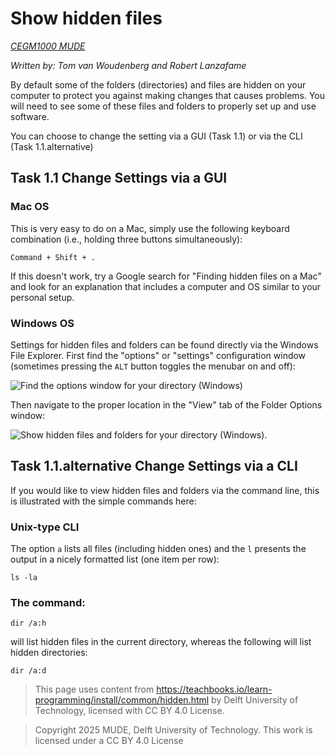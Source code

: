 # Show hidden files

*[CEGM1000 MUDE](http://mude.citg.tudelft.nl/)*

*Written by: Tom van Woudenberg and Robert Lanzafame*

By default some of the folders (directories) and files are hidden on your computer to protect you against making changes that causes problems. You will need to see some of these files and folders to properly set up and use software.

You can choose to change the setting via a GUI (Task 1.1) or via the CLI (Task 1.1.alternative)

## Task 1.1 Change Settings via a GUI

### Mac OS

This is very easy to do on a Mac, simply use the following keyboard combination (i.e., holding three buttons simultaneously):

```
Command + Shift + .
```

If this doesn't work, try a Google search for "Finding hidden files on a Mac" and look for an explanation that includes a computer and OS similar to your personal setup.

### Windows OS

Settings for hidden files and folders can be found directly via the Windows File Explorer. First find the "options" or "settings" configuration window (sometimes pressing the `ALT` button toggles the menubar on and off): 

![Find the options window for your directory (Windows)](https://files.mude.citg.tudelft.nl/hidden_windows_1.png)

Then navigate to the proper location in the "View" tab of the Folder Options window:

![Show hidden files and folders for your directory (Windows).](https://files.mude.citg.tudelft.nl/hidden_windows_2.png)

## Task 1.1.alternative Change Settings via a CLI

If you would like to view hidden files and folders via the command line, this is illustrated with the simple commands here:

### Unix-type CLI
The option `a` lists all files (including hidden ones) and the `l` presents the output in a nicely formatted list (one item per row):

```
ls -la
```

### The command:

```
dir /a:h
```

will list hidden files in the current directory, whereas the following will list hidden directories:

```
dir /a:d
```

> This page uses content from https://teachbooks.io/learn-programming/install/common/hidden.html by Delft University of Technology, licensed with CC BY 4.0 License.

> Copyright 2025 MUDE, Delft University of Technology. This work is licensed under a CC BY 4.0 License